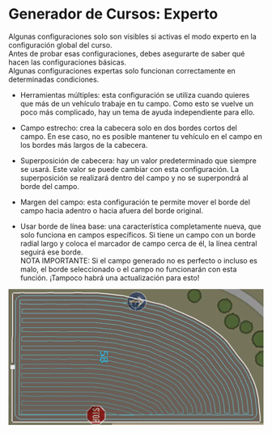 # Generador de Cursos: Experto

  
Algunas configuraciones solo son visibles si activas el modo experto en la configuración global del curso.  
Antes de probar esas configuraciones, debes asegurarte de saber qué hacen las configuraciones básicas.  
Algunas configuraciones expertas solo funcionan correctamente en determinadas condiciones.  
  

- Herramientas múltiples: esta configuración se utiliza cuando quieres que más de un vehículo trabaje en tu campo. Como esto se vuelve un poco más complicado, hay un tema de ayuda independiente para ello.  

- Campo estrecho: crea la cabecera solo en dos bordes cortos del campo. En ese caso, no es posible mantener tu vehículo en el campo en los bordes más largos de la cabecera.  

- Superposición de cabecera: hay un valor predeterminado que siempre se usará. Este valor se puede cambiar con esta configuración. La superposición se realizará dentro del campo y no se superpondrá al borde del campo.  

- Margen del campo: esta configuración te permite mover el borde del campo hacia adentro o hacia afuera del borde original.  

- Usar borde de línea base: una característica completamente nueva, que solo funciona en campos específicos. Si tiene un campo con un borde radial largo y coloca el marcador de campo cerca de él, la línea central seguirá ese borde.  
NOTA IMPORTANTE: Si el campo generado no es perfecto o incluso es malo, el borde seleccionado o el campo no funcionarán con esta función. ¡Tampoco habrá una actualización para esto!  


![Image](../assets/images/baseedge_0_0_1020_545.png)

